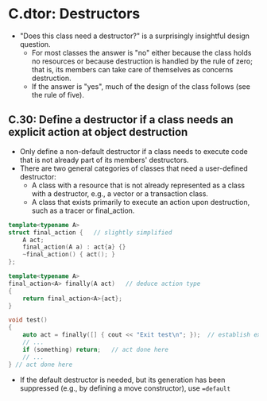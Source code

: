 # C.dtor: Destructors
- "Does this class need a destructor?" is a surprisingly insightful design question.
  - For most classes the answer is "no" either because the class holds no resources or because destruction is handled by the rule of zero; that is, its members can take care of themselves as concerns destruction.
  - If the answer is "yes", much of the design of the class follows (see the rule of five).

## C.30: Define a destructor if a class needs an explicit action at object destruction
- Only define a non-default destructor if a class needs to execute code that is not already part of its members' destructors.
- There are two general categories of classes that need a user-defined destructor:
  - A class with a resource that is not already represented as a class with a destructor, e.g., a vector or a transaction class.
  - A class that exists primarily to execute an action upon destruction, such as a tracer or final_action.

```cpp
template<typename A>
struct final_action {   // slightly simplified
    A act;
    final_action(A a) : act{a} {}
    ~final_action() { act(); }
};

template<typename A>
final_action<A> finally(A act)   // deduce action type
{
    return final_action<A>{act};
}

void test()
{
    auto act = finally([] { cout << "Exit test\n"; });  // establish exit action
    // ...
    if (something) return;   // act done here
    // ...
} // act done here
```
- If the default destructor is needed, but its generation has been suppressed (e.g., by defining a move constructor), use `=default`